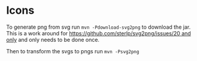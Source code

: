 # Icons

To generate png from svg run `mvn -Pdownload-svg2png` to download the jar. 
This is a work around for [https://github.com/sterlp/svg2png/issues/20 and only](https://github.com/sterlp/svg2png/issues/20) and only needs to be done once.

Then to transform the svgs to pngs run `mvn -Psvg2png`


